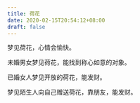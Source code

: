 ```yaml
---
title: 荷花
date: 2020-02-15T20:54:12+08:00
draft: false
---
```


梦见荷花，心情会愉快。<br>


未婚男女梦见荷花，能找到称心如意的对象。<br>


已婚女人梦见开放的荷花，能发财。<br>


梦见陌生人向自己赠送荷花，靠朋友，能发财。<br>
